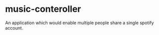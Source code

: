 # music-conteroller
An application which would enable multiple people share a single spotify account.

